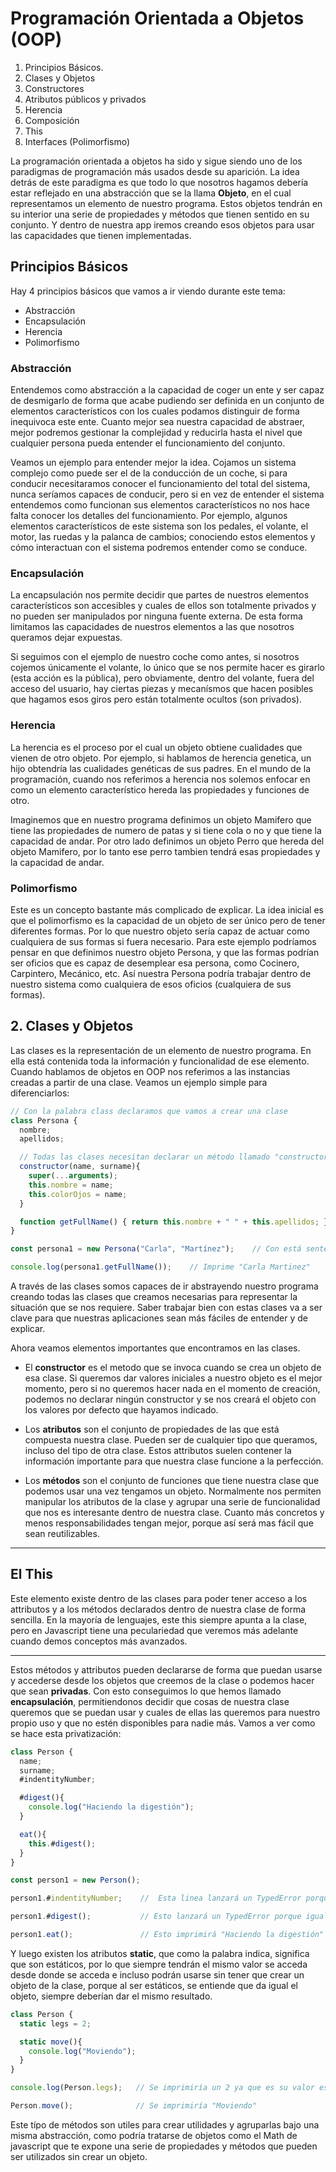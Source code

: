 # Programación Orientada a Objetos (OOP)

  1. Principios Básicos.
  2. Clases y Objetos
  3. Constructores
  4. Atributos públicos y privados
  5. Herencia
  6. Composición
  7. This
  8. Interfaces (Polimorfismo)

La programación orientada a objetos ha sido y sigue siendo uno de los paradigmas de programación más usados desde su aparición. La idea detrás de este paradigma es que todo lo que nosotros hagamos debería estar reflejado en una abstracción que se la llama __Objeto__, en el cual representamos un elemento de nuestro programa. Estos objetos tendrán en su interior una serie de propiedades y métodos que tienen sentido en su conjunto. Y dentro de nuestra app iremos creando esos objetos para usar las capacidades que tienen implementadas.

## Principios Básicos

Hay 4 principios básicos que vamos a ir viendo durante este tema:

  - Abstracción
  - Encapsulación
  - Herencia
  - Polimorfismo

### Abstracción

Entendemos como abstracción a la capacidad de coger un ente y ser capaz de desmigarlo de forma que acabe pudiendo ser definida en un conjunto de elementos característicos con los cuales podamos distinguir de forma inequivoca este ente. Cuanto mejor sea nuestra capacidad de abstraer, mejor podremos gestionar la complejidad y reducirla hasta el nivel que cualquier persona pueda entender el funcionamiento del conjunto.

Veamos un ejemplo para entender mejor la idea. Cojamos un sistema complejo como puede ser el de la conducción de un coche, si para conducir necesitaramos conocer el funcionamiento del total del sistema, nunca seríamos capaces de conducir, pero si en vez de entender el sistema entendemos como funcionan sus elementos característicos no nos hace falta conocer los detalles del funcionamiento. Por ejemplo, algunos elementos característicos de este sistema son los pedales, el volante, el motor, las ruedas y la palanca de cambios; conociendo estos elementos y cómo interactuan con el sistema podremos entender como se conduce.

### Encapsulación

La encapsulación nos permite decidir que partes de nuestros elementos característicos son accesibles y cuales de ellos son totalmente privados y no pueden ser manipulados por ninguna fuente externa. De esta forma limitamos las capacidades de nuestros elementos a las que nosotros queramos dejar expuestas. 

Si seguimos con el ejemplo de nuestro coche como antes, si nosotros cojemos únicamente el volante, lo único que se nos permite hacer es girarlo (esta acción es la pública), pero obviamente, dentro del volante, fuera del acceso del usuario, hay ciertas piezas y mecanísmos que hacen posibles que hagamos esos giros pero están totalmente ocultos (son privados).

### Herencia

La herencia es el proceso por el cual un objeto obtiene cualidades que vienen de otro objeto. Por ejemplo, si hablamos de herencia genetica, un hijo obtendría las cualidades genéticas de sus padres. En el mundo de la programación, cuando nos referimos a herencia nos solemos enfocar en como un elemento característico hereda las propiedades y funciones de otro.

Imaginemos que en nuestro programa definimos un objeto Mamifero que tiene las propiedades de numero de patas y si tiene cola o no y que tiene la capacidad de andar. Por otro lado definimos un objeto Perro que hereda del objeto Mamifero, por lo tanto ese perro tambien tendrá esas propiedades y la capacidad de andar.

### Polimorfismo

Este es un concepto bastante más complicado de explicar. La idea inicial es que el polimorfismo es la capacidad de un objeto de ser único pero de tener diferentes formas. Por lo que nuestro objeto sería capaz de actuar como cualquiera de sus formas si fuera necesario. Para este ejemplo podríamos pensar en que definimos nuestro objeto Persona, y que las formas podrían ser oficios que es capaz de desemplear esa persona, como Cocinero, Carpintero, Mecánico, etc. Así nuestra Persona podría trabajar dentro de nuestro sistema como cualquiera de esos oficios (cualquiera de sus formas).

## 2. Clases y Objetos

Las clases es la representación de un elemento de nuestro programa. En ella está contenida toda la información y funcionalidad de ese elemento. Cuando hablamos de objetos en OOP nos referimos a las instancias creadas a partir de una clase. Veamos un ejemplo simple para diferenciarlos:

```javascript
// Con la palabra class declaramos que vamos a crear una clase
class Persona {
  nombre;
  apellidos;

  // Todas las clases necesitan declarar un método llamado "constructor" para que sea llamado cuando se crea un objeto de esa clase
  constructor(name, surname){
    super(...arguments);
    this.nombre = name;
    this.colorOjos = name;
  }

  function getFullName() { return this.nombre + " " + this.apellidos; }
}

const persona1 = new Persona("Carla", "Martínez");    // Con está sentencia estamos creando un objeto de la clase Persona

console.log(persona1.getFullName());    // Imprime "Carla Martinez"
```
A través de las clases somos capaces de ir abstrayendo nuestro programa creando todas las clases que creamos necesarias para representar la situación que se nos requiere. Saber trabajar bien con estas clases va a ser clave para que nuestras aplicaciones sean más fáciles de entender y de explicar.

Ahora veamos elementos importantes que encontramos en las clases.

  - El __constructor__ es el metodo que se invoca cuando se crea un objeto de esa clase. Si queremos dar valores iniciales a nuestro objeto es el mejor momento, pero si no queremos hacer nada en el momento de creación, podemos no declarar ningún constructor y se nos creará el objeto con los valores por defecto que hayamos indicado.
  
  - Los __atributos__ son el conjunto de propiedades de las que está compuesta nuestra clase. Pueden ser de cualquier tipo que queramos, incluso del tipo de otra clase. Estos attributos suelen contener la información importante para que nuestra clase funcione a la perfección.

  - Los __métodos__ son el conjunto de funciones que tiene nuestra clase que podemos usar una vez tengamos un objeto. Normalmente nos permiten manipular los atributos de la clase y agrupar una serie de funcionalidad que nos es interesante dentro de nuestra clase. Cuanto más concretos y menos responsabilidades tengan mejor, porque así será mas fácil que sean reutilizables.

---

## El This

Este elemento existe dentro de las clases para poder tener acceso a los attributos y a los métodos declarados dentro de nuestra clase de forma sencilla. En la mayoría de lenguajes, este this siempre apunta a la clase, pero en Javascript tiene una peculariedad que veremos más adelante cuando demos conceptos más avanzados.

---

Estos métodos y attributos pueden declararse de forma que puedan usarse y accederse desde los objetos que creemos de la clase o podemos hacer que sean __privadas__. Con esto conseguimos lo que hemos llamado __encapsulación__, permitiendonos decidir que cosas de nuestra clase queremos que se puedan usar y cuales de ellas las queremos para nuestro propio uso y que no estén disponibles para nadie más. Vamos a ver como se hace esta privatización:

```javascript
class Person {
  name;
  surname;
  #indentityNumber;

  #digest(){
    console.log("Haciendo la digestión");
  }

  eat(){
    this.#digest();
  }
}

const person1 = new Person();

person1.#indentityNumber;    //  Esta linea lanzará un TypedError porque no se puede acceder a esa propiedad

person1.#digest();           // Esto lanzará un TypedError porque igual que antes no se puede acceder a este método

person1.eat();               // Esto imprimirá "Haciendo la digestión" porque el método se ha llamado desde dentro de un metodo de la misma clase
```
Y luego existen los atributos __static__, que como la palabra indica, significa que son estáticos, por lo que siempre tendrán el mismo valor se acceda desde donde se acceda e incluso podrán usarse sin tener que crear un objeto de la clase, porque al ser estáticos, se entiende que da igual el objeto, siempre deberían dar el mismo resultado.

```javascript
class Person {
  static legs = 2;

  static move(){
    console.log("Moviendo");
  }
}

console.log(Person.legs);   // Se imprimiría un 2 ya que es su valor estático

Person.move();              // Se imprimiría "Moviendo"
```
Este típo de métodos son utiles para crear utilidades y agruparlas bajo una misma abstracción, como podría tratarse de objetos como el Math de javascript que te expone una serie de propiedades y métodos que pueden ser utilizados sin crear un objeto.